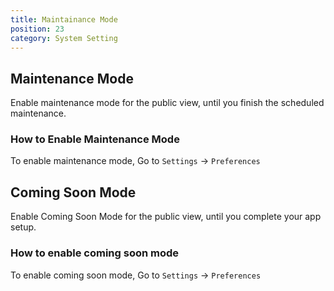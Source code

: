 ```yaml
---
title: Maintainance Mode
position: 23
category: System Setting
---
```


## Maintenance Mode

Enable maintenance mode for the public view, until you finish the scheduled maintenance.

### How to Enable Maintenance Mode

To enable maintenance mode, Go to `Settings` -> `Preferences`

## Coming Soon Mode

Enable Coming Soon Mode for the public view, until you complete your app setup.

### How to enable coming soon mode

To enable coming soon mode, Go to `Settings` -> `Preferences`
